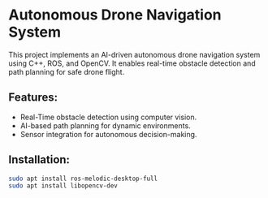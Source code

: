 # Autonomous Drone Navigation System

This project implements an AI-driven autonomous drone navigation system using C++, ROS, and OpenCV. It enables real-time obstacle detection and path planning for safe drone flight.

## Features:
- Real-Time obstacle detection using computer vision.
- AI-based path planning for dynamic environments.
- Sensor integration for autonomous decision-making.

## Installation:
```bash
sudo apt install ros-melodic-desktop-full
sudo apt install libopencv-dev
